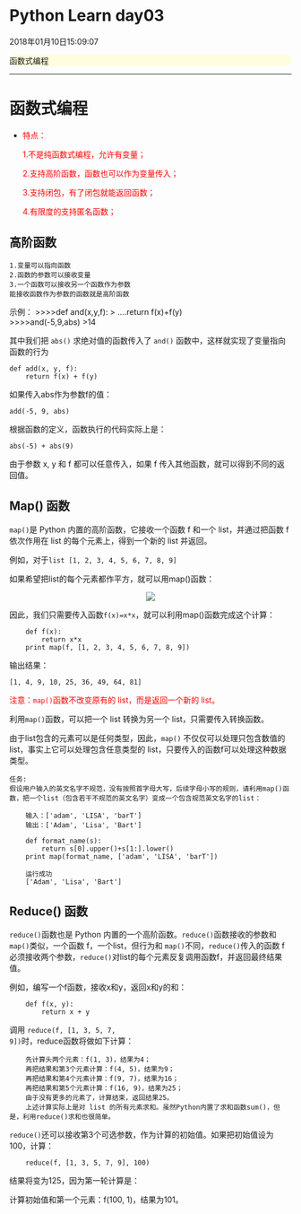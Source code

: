 # Python Learn day03

<p>2018年01月10日15:09:07</p>

<div style="border-radius:10px;background:#fffddd">函数式编程</div>

---

# 函数式编程

* <font color="red">特点：

    1.不是纯函数式编程，允许有变量；
    
    2.支持高阶函数，函数也可以作为变量传入；
    
    3.支持闭包，有了闭包就能返回函数；
    
    4.有限度的支持匿名函数；</font>

## 高阶函数

    1.变量可以指向函数
    2.函数的参数可以接收变量
    3.一个函数可以接收另一个函数作为参数
    能接收函数作为参数的函数就是高阶函数
    
示例：
    >\>>>def and(x,y,f):
    >   ....return f(x)+f(y)        
    >\>>>and(-5,9,abs)
    >14

其中我们把 <code>abs()</code> 求绝对值的函数传入了 <code>and()</code> 函数中，这样就实现了变量指向函数的行为
    
    def add(x, y, f):
        return f(x) + f(y)

如果传入abs作为参数f的值：

    add(-5, 9, abs)

根据函数的定义，函数执行的代码实际上是：

    abs(-5) + abs(9)

由于参数 x, y 和 f 都可以任意传入，如果 f 传入其他函数，就可以得到不同的返回值。

## Map() 函数

<code>map()</code>是 Python 内置的高阶函数，它接收一个函数 f 和一个 list，并通过把函数 f 依次作用在 list 的每个元素上，得到一个新的 list 并返回。

例如，对于<code>list [1, 2, 3, 4, 5, 6, 7, 8, 9]</code>

如果希望把list的每个元素都作平方，就可以用map()函数：

<center><img src="http://img.mukewang.com/54c8a7e40001327303410245.png"></center>

因此，我们只需要传入函数<code>f(x)=x*x</code>，就可以利用map()函数完成这个计算：

        def f(x):
            return x*x
        print map(f, [1, 2, 3, 4, 5, 6, 7, 8, 9])

输出结果：

    [1, 4, 9, 10, 25, 36, 49, 64, 81]

<font color="red">注意：<code>map()</code>函数不改变原有的 list，而是返回一个新的 list。</font>

利用<code>map()</code>函数，可以把一个 list 转换为另一个 list，只需要传入转换函数。

由于list包含的元素可以是任何类型，因此，<code>map()</code> 不仅仅可以处理只包含数值的 list，事实上它可以处理包含任意类型的 list，只要传入的函数f可以处理这种数据类型。

    任务:
    假设用户输入的英文名字不规范，没有按照首字母大写，后续字母小写的规则，请利用map()函数，把一个list（包含若干不规范的英文名字）变成一个包含规范英文名字的list：

        输入：['adam', 'LISA', 'barT']
        输出：['Adam', 'Lisa', 'Bart']
        
        def format_name(s):
            return s[0].upper()+s[1:].lower()
        print map(format_name, ['adam', 'LISA', 'barT'])
    
        运行成功
        ['Adam', 'Lisa', 'Bart']

## Reduce() 函数

<code>reduce()</code>函数也是 Python 内置的一个高阶函数。<code>reduce()</code>函数接收的参数和 <code>map()</code>类似，一个函数 f，一个list，但行为和 <code>map()</code>不同，<code>reduce()</code>传入的函数 f 必须接收两个参数，<code>reduce()</code>对list的每个元素反复调用函数f，并返回最终结果值。

例如，编写一个f函数，接收x和y，返回x和y的和：

        def f(x, y):
            return x + y

调用 <code>reduce(f, [1, 3, 5, 7, 9])</code>时，reduce函数将做如下计算：

        先计算头两个元素：f(1, 3)，结果为4；
        再把结果和第3个元素计算：f(4, 5)，结果为9；
        再把结果和第4个元素计算：f(9, 7)，结果为16；
        再把结果和第5个元素计算：f(16, 9)，结果为25；
        由于没有更多的元素了，计算结束，返回结果25。
        上述计算实际上是对 list 的所有元素求和。虽然Python内置了求和函数sum()，但是，利用reduce()求和也很简单。

<code>reduce()</code>还可以接收第3个可选参数，作为计算的初始值。如果把初始值设为100，计算：

        reduce(f, [1, 3, 5, 7, 9], 100)

结果将变为125，因为第一轮计算是：

计算初始值和第一个元素：f(100, 1)，结果为101。
